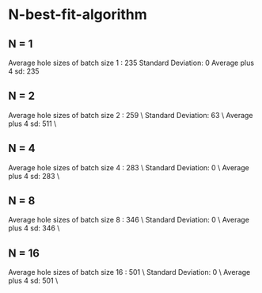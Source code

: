 # N-best-fit-algorithm

## N = 1

Average hole sizes of batch size 1 : 235 
Standard Deviation: 0
Average plus 4 sd: 235

## N = 2 

Average hole sizes of batch size 2 : 259 \\
Standard Deviation: 63 \\
Average plus 4 sd: 511 \\

## N = 4

Average hole sizes of batch size 4 : 283 \\
Standard Deviation: 0 \\
Average plus 4 sd: 283 \\

## N = 8

Average hole sizes of batch size 8 : 346 \\
Standard Deviation: 0 \\
Average plus 4 sd: 346 \\

## N = 16

Average hole sizes of batch size 16 : 501 \\
Standard Deviation: 0 \\
Average plus 4 sd: 501 \\
